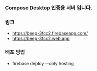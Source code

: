 ### Compose Desktop 인증용 서버 입니다.


### 링크

- https://beep-3fcc2.firebaseapp.com/
- https://beep-3fcc2.web.app

### 배포 방법

- firebase deploy --only hosting